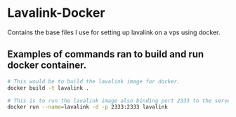 # Lavalink-Docker
Contains the base files I use for setting up lavalink on a vps using docker.

## Examples of commands ran to build and run docker container.

```bash
# This would be to build the lavalink image for docker.
docker build -t lavalink .

# This is to run the lavalink image also binding port 2333 to the server's port 2333. also detaching the container.
docker run --name=lavalink -d -p 2333:2333 lavalink
```
